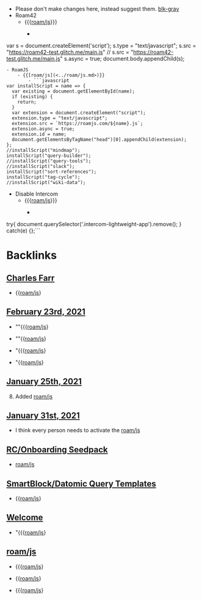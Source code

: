 - Please don't make changes here, instead suggest them. [blk-gray](<../blk-gray.md>)
- Roam42
    - {{{[roam/js](<../roam/js.md>)}}}
        - ```javascript
var s = document.createElement('script');
	s.type = "text/javascript";
    s.src =  "https://roam42-test.glitch.me/main.js"
  // 	s.src =  "https://roam42-test.glitch.me/main.js"
  	s.async = true;
document.body.appendChild(s);
```
- RoamJS
    - {{[roam/js](<../roam/js.md>)}}
        - ```javascript
var installScript = name => {
  var existing = document.getElementById(name);
  if (existing) {
    return;
  }  
  var extension = document.createElement("script");      
  extension.type = "text/javascript";
  extension.src = `https://roamjs.com/${name}.js`;
  extension.async = true;
  extension.id = name;
  document.getElementsByTagName("head")[0].appendChild(extension);
};
//installScript("mindmap");
installScript("query-builder");
//installScript("query-tools");
//installScript("slack");
installScript("sort-references");
installScript("tag-cycle");
//installScript("wiki-data");
```
- Disable Intercom
    - {{{[roam/js](<../roam/js.md>)}}}
        - ```javascript
try{
  document.querySelector('.intercom-lightweight-app').remove();
} catch(e) {};```

# Backlinks
## [Charles Farr](<Charles Farr.md>)
- {{[roam/js](<../roam/js.md>)}

## [February 23rd, 2021](<February 23rd, 2021.md>)
- ""{{{[roam/js](<../roam/js.md>)}

- ""{{[roam/js](<../roam/js.md>)}

- "{{{[roam/js](<../roam/js.md>)}

- "{{[roam/js](<../roam/js.md>)}

## [January 25th, 2021](<January 25th, 2021.md>)
8. Added [roam/js](<../roam/js.md>)

## [January 31st, 2021](<January 31st, 2021.md>)
- I think every person needs to activate the [roam/js](<../roam/js.md>)

## [RC/Onboarding Seedpack](<RC/Onboarding Seedpack.md>)
- [roam/js](<../roam/js.md>)

## [SmartBlock/Datomic Query Templates](<SmartBlock/Datomic Query Templates.md>)
- {{[roam/js](<../roam/js.md>)}

## [Welcome](<Welcome.md>)
- "{{{[roam/js](<../roam/js.md>)}

## [roam/js](<roam/js.md>)
- {{{[roam/js](<../roam/js.md>)}

- {{[roam/js](<../roam/js.md>)}

- {{{[roam/js](<../roam/js.md>)}

